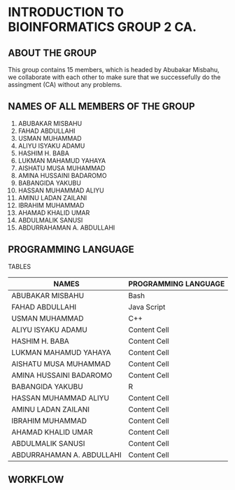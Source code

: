 # INTRODUCTION TO BIOINFORMATICS GROUP 2 CA.

## ABOUT THE GROUP
This group contains 15 members, which is headed by Abubakar Misbahu, we collaborate with each other to make sure that we successefully do the assingment (CA) without any problems.

## NAMES OF ALL MEMBERS OF THE GROUP


1. ABUBAKAR MISBAHU  
2. FAHAD ABDULLAHI
3. USMAN MUHAMMAD  
4. ALIYU ISYAKU ADAMU  
5. HASHIM H. BABA 
6. LUKMAN MAHAMUD YAHAYA
7. AISHATU MUSA MUHAMMAD 
8. AMINA HUSSAINI BADAROMO  
9. BABANGIDA YAKUBU 
10. HASSAN MUHAMMAD ALIYU 
11. AMINU LADAN ZAILANI 
12. IBRAHIM MUHAMMAD 
13. AHAMAD KHALID UMAR 
14. ABDULMALIK SANUSI
15. ABDURRAHAMAN A. ABDULLAHI

## PROGRAMMING LANGUAGE
 
TABLES
 
| NAMES  | PROGRAMMING LANGUAGE |
| ------------- | ------------- |
|  ABUBAKAR MISBAHU  | Bash  |
|FAHAD ABDULLAHI  | Java Script  | 
| USMAN MUHAMMAD    | C++  |
| ALIYU ISYAKU ADAMU  | Content Cell  |  
| HASHIM H. BABA   | Content Cell  |
|LUKMAN MAHAMUD YAHAYA | Content Cell  |  
|AISHATU MUSA MUHAMMAD   | Content Cell  |
|AMINA HUSSAINI BADAROMO   | Content Cell  | 
| BABANGIDA YAKUBU   | R  |
| HASSAN MUHAMMAD ALIYU  | Content Cell  |  
|AMINU LADAN ZAILANI   | Content Cell  |
| IBRAHIM MUHAMMAD   | Content Cell  | 
|AHAMAD KHALID UMAR  | Content Cell  |  
| ABDULMALIK SANUSI  | Content Cell  |
| ABDURRAHAMAN A. ABDULLAHI  | Content Cell  |

## WORKFLOW
 
 
 
 
 

